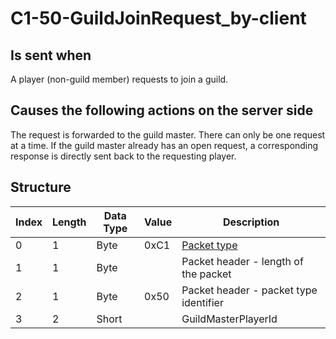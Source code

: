 # C1-50-GuildJoinRequest_by-client

## Is sent when

A player (non-guild member) requests to join a guild.

## Causes the following actions on the server side

The request is forwarded to the guild master. There can only be one request at a time. If the guild master already has an open request, a corresponding response is directly sent back to the requesting player.

## Structure

| Index | Length | Data Type | Value | Description |
|-------|--------|-----------|-------|-------------|
| 0 | 1 |   Byte   | 0xC1  | [Packet type](PacketTypes.md) |
| 1 | 1 |    Byte   |      | Packet header - length of the packet |
| 2 | 1 |    Byte   | 0x50  | Packet header - packet type identifier |
| 3 | 2 | Short |  | GuildMasterPlayerId |